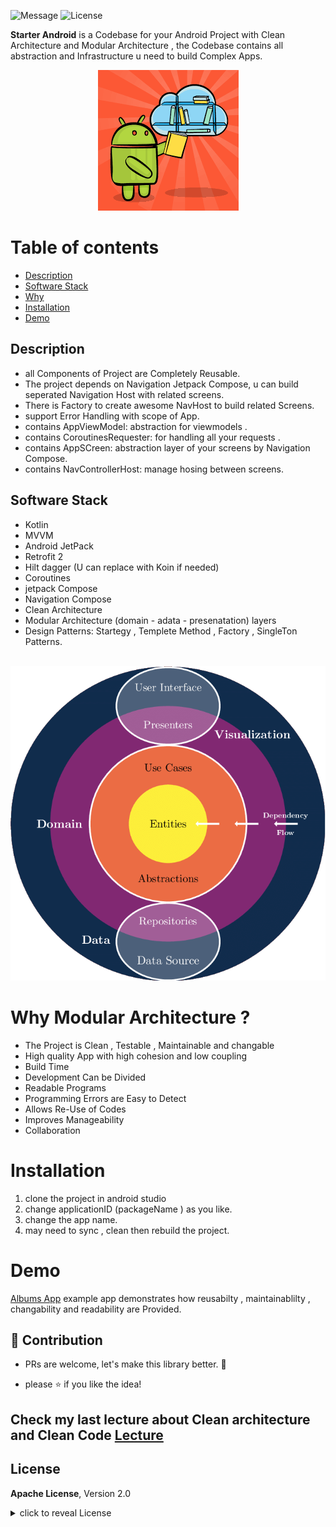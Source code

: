 ![Message](https://img.shields.io/static/v1?label=Android&message=Project&color=green)
![License](https://img.shields.io/badge/License-Apache-blue.svg)

**Starter Android**  is a Codebase for your Android Project with Clean Architecture and Modular Architecture  , the Codebase contains all abstraction and Infrastructure u need to build Complex Apps.

<p align="center">
<img src="https://github.com/AhmedTawfiqM/starter-android-library/blob/master/logo.png" alt="AndroidLibray"/>
</p>

# Table of contents

- [Description](#Description)
- [Software Stack](#Stack)
- [Why](#why)
- [Installation](#installation)
- [Demo](#Demo)


## Description
- all Components of Project are Completely Reusable.
- The project depends on Navigation Jetpack Compose, u can build seperated Navigation Host with related screens.
- There is Factory to create awesome NavHost to build related Screens. 
- support Error Handling with scope of App. 
- contains AppViewModel: abstraction for viewmodels .
- contains CoroutinesRequester: for handling all your requests .
- contains AppSCreen: abstraction layer of your screens by Navigation Compose.
- contains NavControllerHost: manage hosing between screens.

## Software Stack
- Kotlin <br/>
- MVVM  
- Android JetPack 
- Retrofit 2 
- Hilt dagger (U can replace with Koin if needed)
- Coroutines
- jetpack Compose 
- Navigation Compose 
- Clean Architecture 
- Modular Architecture (domain - adata - presenatation) layers
- Design Patterns: Startegy , Templete Method , Factory , SingleTon Patterns.

<br/>
<img src="https://github.com/AhmedTawfiqM/Albums/blob/master/clean_arch.png" alt="clean-architecture"/>

# Why Modular Architecture ?

- The Project is Clean , Testable , Maintainable and changable
- High quality App with high cohesion and low coupling
- Build Time 
- Development Can be Divided
- Readable Programs
- Programming Errors are Easy to Detect
- Allows Re-Use of Codes
- Improves Manageability
- Collaboration


# Installation

1. clone the project in android studio
2. change applicationID (packageName ) as you like.
3. change the app name.
4. may need to sync , clean then rebuild the project.

# Demo

[Albums App](https://github.com/AhmedTawfiqM/Albums)
example app demonstrates how reusabilty , maintainablilty , changability and readability are Provided.
</br>

## :clap: Contribution

- PRs are welcome, let's make this library better. :raised_hands:

- please :star: if you like the idea!


## Check my last lecture about Clean architecture and Clean Code [Lecture](https://www.youtube.com/watch?v=kFll5whDTJc&t=759s&ab_channel=AHMEDTAWFIQ)

## License

**Apache License**, Version 2.0

<details>
    <summary>
        click to reveal License
    </summary>

```
Licensed under the Apache License, Version 2.0 (the "License");
you may not use this file except in compliance with the License.
You may obtain a copy of the License at
   https://www.apache.org/licenses/LICENSE-2.0
Unless required by applicable law or agreed to in writing, software
distributed under the License is distributed on an "AS IS" BASIS,
WITHOUT WARRANTIES OR CONDITIONS OF ANY KIND, either express or implied.
See the License for the specific language governing permissions and
limitations under the License.
```

</details>
